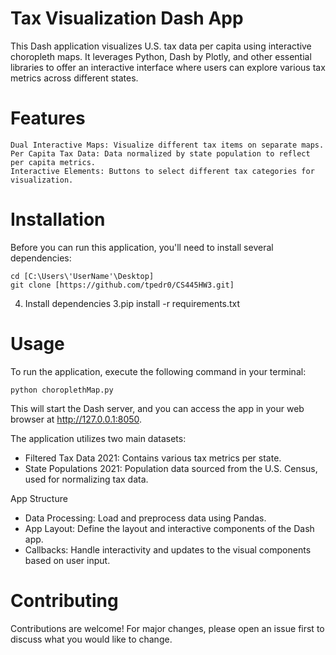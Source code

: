 # Tax Visualization Dash App

This Dash application visualizes U.S. tax data per capita using interactive choropleth maps. It leverages Python, Dash by Plotly, and other essential libraries to offer an interactive interface where users can explore various tax metrics across different states.
# Features

    Dual Interactive Maps: Visualize different tax items on separate maps.
    Per Capita Tax Data: Data normalized by state population to reflect per capita metrics.
    Interactive Elements: Buttons to select different tax categories for visualization.

# Installation

Before you can run this application, you'll need to install several dependencies:

	cd [C:\Users\'UserName'\Desktop]
	git clone [https://github.com/tpedr0/CS445HW3.git]


4. Install dependencies
3.pip install -r requirements.txt

# Usage

To run the application, execute the following command in your terminal:

	python choroplethMap.py

This will start the Dash server, and you can access the app in your web browser at http://127.0.0.1:8050.

The application utilizes two main datasets:
- Filtered Tax Data 2021: Contains various tax metrics per state.
- State Populations 2021: Population data sourced from the U.S. Census, used for normalizing tax data.

App Structure

- Data Processing: Load and preprocess data using Pandas.
- App Layout: Define the layout and interactive components of the Dash app.
- Callbacks: Handle interactivity and updates to the visual components based on user input.

# Contributing

Contributions are welcome! For major changes, please open an issue first to discuss what you would like to change.
